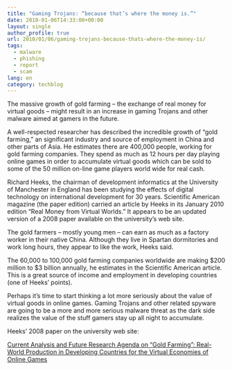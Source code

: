 ```yaml
---
title: "Gaming Trojans: “because that’s where the money is.”"
date: 2010-01-06T14:33:00+00:00
layout: single
author_profile: true
url: 2010/01/06/gaming-trojans-because-thats-where-the-money-is/
tags:
  - malware
  - phishing
  - report
  - scam
lang: en
category: techblog
---
```

The massive growth of gold farming – the exchange of real money for virtual goods – might result in an increase in gaming Trojans and other malware aimed at gamers in the future.

A well-respected researcher has described the incredible growth of “gold farming,” an significant industry and source of employment in China and other parts of Asia. He estimates there are 400,000 people, working for gold farming companies. They spend as much as 12 hours per day playing online games in order to accumulate virtual goods which can be sold to some of the 50 million on-line game players world wide for real cash.

Richard Heeks, the chairman of development informatics at the University of Manchester in England has been studying the effects of digital technology on international development for 30 years. Scientific American magazine (the paper edition) carried an article by Heeks in its January 2010 edition “Real Money from Virtual Worlds.” It appears to be an updated version of a 2008 paper available on the university’s web site.

The gold farmers – mostly young men – can earn as much as a factory worker in their native China. Although they live in Spartan dormitories and work long hours, they appear to like the work, Heeks said.

The 60,000 to 100,000 gold farming companies worldwide are making $200 million to $3 billion annually, he estimates in the Scientific American article. This is a great source of income and employment in developing countries (one of Heeks’ points).

Perhaps it’s time to start thinking a lot more seriously about the value of virtual goods in online games. Gaming Trojans and other related spyware are going to be a more and more serious malware threat as the dark side realizes the value of the stuff gamers stay up all night to accumulate.

Heeks’ 2008 paper on the university web site:

<div>
  <a href="http://www.sed.manchester.ac.uk/idpm/research/publications/wp/di/di_wp32.htm">Current Analysis and Future Research Agenda on &#8220;Gold Farming&#8221;: Real-World Production in Developing Countries for the Virtual Economies of Online Games</a>
</div>